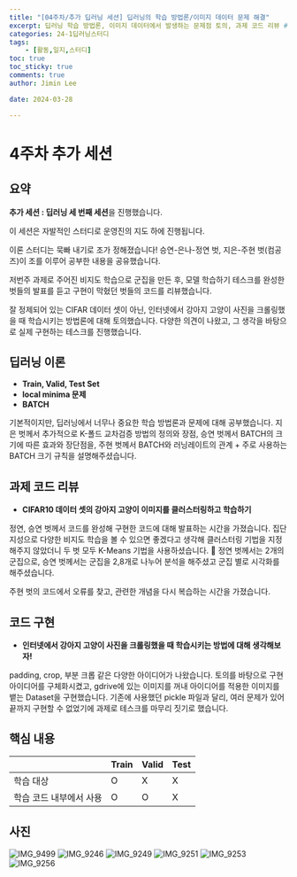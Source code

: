 ```yaml
---
title: "[04주차/추가 딥러닝 세션] 딥러닝의 학습 방법론/이미지 데이터 문제 해결"
excerpt: 딥러닝 학습 방법론, 이미지 데이터에서 발생하는 문제점 토의, 과제 코드 리뷰 # 미리보기로 보이는 부분
categories: 24-1딥러닝스터디
tags: 
    - [활동,일지,스터디]
toc: true
toc_sticky: true
comments: true
author: Jimin Lee

date: 2024-03-28

---
```

# 4주차 추가 세션

## 요약

**추가 세션 : 딥러닝 세 번째 세션**을 진행했습니다. 

이 세션은 자발적인 스터디로 운영진의 지도 하에 진행됩니다. 

이론 스터디는 묵빠 내기로 조가 정해졌습니다! 승연-은나-정연 벗, 지은-주현 벗(컴공즈)이 조를 이루어 공부한 내용을 공유했습니다. 

저번주 과제로 주어진 비지도 학습으로 군집을 만든 후, 모델 학습하기 테스크를 완성한 벗들의 발표를 듣고 구현이 막혔던 벗들의 코드를 리뷰했습니다.

잘 정제되어 있는 CIFAR 데이터 셋이 아닌, 인터넷에서 강아지 고양이 사진을 크롤링했을 때 학습시키는 방법론에 대해 토의했습니다. 다양한 의견이 나왔고, 그 생각을 바탕으로 실제 구현하는 테스크를 진행했습니다. 


## 딥러닝 이론

- **Train, Valid, Test Set**
- **local minima 문제**
- **BATCH**

기본적이지만, 딥러닝에서 너무나 중요한 학습 방법론과 문제에 대해 공부했습니다. 
지은 벗께서 추가적으로 K-폴드 교차검증 방법의 정의와 장점, 승연 벗께서 BATCH의 크기에 따른 효과와 장단점을, 주현 벗께서 BATCH와 러닝레이트의 관계 + 주로 사용하는 BATCH 크기 규칙을 설명해주셨습니다. 

## 과제 코드 리뷰
- **CIFAR10 데이터 셋의 강아지 고양이 이미지를 클러스터링하고 학습하기**

정연, 승연 벗께서 코드를 완성해 구현한 코드에 대해 발표하는 시간을 가졌습니다. 집단지성으로 다양한 비지도 학습을 볼 수 있으면 좋겠다고 생각해 클러스터링 기법을 지정해주지 않았더니 두 벗 모두 K-Means 기법을 사용하셨습니다. 🤣 정연 벗께서는 2개의 군집으로, 승연 벗께서는 군집을 2,8개로 나누어 분석을 해주셨고 군집 별로 시각화를 해주셨습니다. 

주현 벗의 코드에서 오류를 찾고, 관련한 개념을 다시 복습하는 시간을 가졌습니다. 

## 코드 구현
- **인터넷에서 강아지 고양이 사진을 크롤링했을 때 학습시키는 방법에 대해 생각해보자!**

padding, crop, 부분 크롭 같은 다양한 아이디어가 나왔습니다. 토의를 바탕으로 구현 아이디어를 구체화시켰고, gdrive에 있는 이미지를 꺼내 아이디어를 적용한 이미지를 뱉는 Dataset을 구현했습니다. 기존에 사용했던 pickle 파일과 달리, 여러 문제가 있어 끝까지 구현할 수 없었기에 과제로 테스크를 마무리 짓기로 했습니다. 

## 핵심 내용

|  | Train | Valid | Test |
| --- | --- | --- | --- |
| 학습 대상 | O | X | X |
| 학습 코드 내부에서 사용 | O | O | X |

## 사진
![IMG_9499](https://github.com/KanghwaSisters/kanghwasisters.github.io/assets/126959470/f6766c07-a407-49b4-8ed2-c8ee9ea30857)
![IMG_9246](https://github.com/KanghwaSisters/kanghwasisters.github.io/assets/126959470/21fee444-a72b-45ef-8bef-431c2ff72960)
![IMG_9249](https://github.com/KanghwaSisters/kanghwasisters.github.io/assets/126959470/48092359-6f2f-42a7-a655-d590675cdac1)
![IMG_9251](https://github.com/KanghwaSisters/kanghwasisters.github.io/assets/126959470/52c280bd-e5b2-4327-9892-475830ea2142)
![IMG_9253](https://github.com/KanghwaSisters/kanghwasisters.github.io/assets/126959470/8eddbe23-ede4-43bd-8209-2557a82403b6)
![IMG_9256](https://github.com/KanghwaSisters/kanghwasisters.github.io/assets/126959470/c92365af-fd8d-4990-85d3-12e6ac3a500a)



